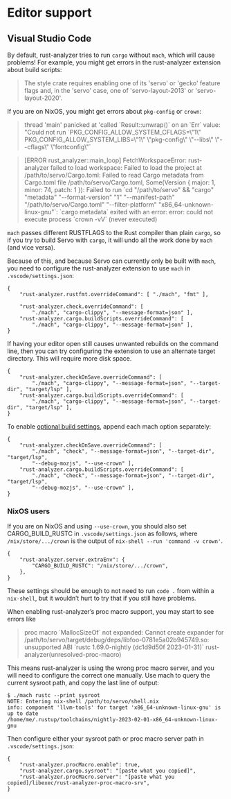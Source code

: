 # Editor support

## Visual Studio Code

By default, rust-analyzer tries to run `cargo` without `mach`, which will cause problems!
For example, you might get errors in the rust-analyzer extension about build scripts:

> The style crate requires enabling one of its 'servo' or 'gecko' feature flags and, in the 'servo' case, one of 'servo-layout-2013' or 'servo-layout-2020'.

If you are on NixOS, you might get errors about `pkg-config` or `crown`:

> thread 'main' panicked at 'called \`Result::unwrap()\` on an \`Err\` value: "Could not run \`PKG_CONFIG_ALLOW_SYSTEM_CFLAGS=\\"1\\" PKG_CONFIG_ALLOW_SYSTEM_LIBS=\\"1\\" \\"pkg-config\\" \\"--libs\\" \\"--cflags\\" \\"fontconfig\\"\`

> [ERROR rust_analyzer::main_loop] FetchWorkspaceError: rust-analyzer failed to load workspace: Failed to load the project at /path/to/servo/Cargo.toml: Failed to read Cargo metadata from Cargo.toml file /path/to/servo/Cargo.toml, Some(Version { major: 1, minor: 74, patch: 1 }): Failed to run \`cd "/path/to/servo" && "cargo" "metadata" "--format-version" "1" "--manifest-path" "/path/to/servo/Cargo.toml" "--filter-platform" "x86_64-unknown-linux-gnu"\`: \`cargo metadata\` exited with an error: error: could not execute process \`crown -vV\` (never executed)

`mach` passes different RUSTFLAGS to the Rust compiler than plain `cargo`, so if you try to build Servo with `cargo`, it will undo all the work done by `mach` (and vice versa).

Because of this, and because Servo can currently only be built with `mach`, you need to configure the rust-analyzer extension to use `mach` in `.vscode/settings.json`:

```
{
    "rust-analyzer.rustfmt.overrideCommand": [ "./mach", "fmt" ],

    "rust-analyzer.check.overrideCommand": [
        "./mach", "cargo-clippy", "--message-format=json" ],
    "rust-analyzer.cargo.buildScripts.overrideCommand": [
        "./mach", "cargo-clippy", "--message-format=json" ],
}
```

If having your editor open still causes unwanted rebuilds on the command line, then you can try configuring the extension to use an alternate target directory.
This will require more disk space.

```
{
    "rust-analyzer.checkOnSave.overrideCommand": [
        "./mach", "cargo-clippy", "--message-format=json", "--target-dir", "target/lsp" ],
    "rust-analyzer.cargo.buildScripts.overrideCommand": [
        "./mach", "cargo-clippy", "--message-format=json", "--target-dir", "target/lsp" ],
}
```

To enable [optional build settings](building-servo.md#optional-build-settings), append each mach option separately:

```
{
    "rust-analyzer.checkOnSave.overrideCommand": [
        "./mach", "check", "--message-format=json", "--target-dir", "target/lsp",
        "--debug-mozjs", "--use-crown" ],
    "rust-analyzer.cargo.buildScripts.overrideCommand": [
        "./mach", "check", "--message-format=json", "--target-dir", "target/lsp",
        "--debug-mozjs", "--use-crown" ],
}
```

### NixOS users

If you are on NixOS and using `--use-crown`, you should also set CARGO_BUILD_RUSTC in `.vscode/settings.json` as follows, where `/nix/store/.../crown` is the output of `nix-shell --run 'command -v crown'`.

```
{
    "rust-analyzer.server.extraEnv": {
        "CARGO_BUILD_RUSTC": "/nix/store/.../crown",
    },
}
```

These settings should be enough to not need to run `code .` from within a `nix-shell`, but it wouldn’t hurt to try that if you still have problems.

When enabling rust-analyzer’s proc macro support, you may start to see errors like

> proc macro \`MallocSizeOf\` not expanded: Cannot create expander for /path/to/servo/target/debug/deps/libfoo-0781e5a02b945749.so: unsupported ABI \`rustc 1.69.0-nightly (dc1d9d50f 2023-01-31)\` rust-analyzer(unresolved-proc-macro)

This means rust-analyzer is using the wrong proc macro server, and you will need to configure the correct one manually.
Use mach to query the current sysroot path, and copy the last line of output:

```
$ ./mach rustc --print sysroot
NOTE: Entering nix-shell /path/to/servo/shell.nix
info: component 'llvm-tools' for target 'x86_64-unknown-linux-gnu' is up to date
/home/me/.rustup/toolchains/nightly-2023-02-01-x86_64-unknown-linux-gnu
```

Then configure either your sysroot path or proc macro server path in `.vscode/settings.json`:

```
{
    "rust-analyzer.procMacro.enable": true,
    "rust-analyzer.cargo.sysroot": "[paste what you copied]",
    "rust-analyzer.procMacro.server": "[paste what you copied]/libexec/rust-analyzer-proc-macro-srv",
}
```
